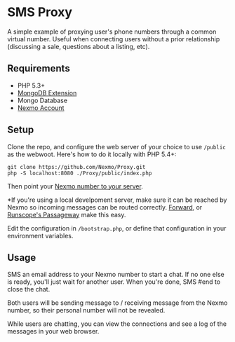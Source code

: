 # SMS Proxy

A simple example of proxying user's phone numbers through a common virtual number. Useful when connecting users without
a prior relationship (discussing a sale, questions about a listing, etc).

## Requirements

- PHP 5.3+
- [MongoDB Extension](http://php.net/manual/en/mongo.installation.php)
- Mongo Database
- [Nexmo Account](https://dashboard.nexmo.com/register)

## Setup

Clone the repo, and configure the web server of your choice to use `/public` as the webwoot. Here's how to do it locally
with PHP 5.4+:

    git clone https://github.com/Nexmo/Proxy.git
    php -S localhost:8080 ./Proxy/public/index.php

Then point your [Nexmo number to your server][3].

*If you're using a local develpoment server, make sure it can be reached by Nexmo so incoming messages can be routed
correctly. [Forward][1], or [Runscope's Passageway][2] make this easy.

Edit the configuration in `/bootstrap.php`, or define that configuration in your environment variables.

## Usage

SMS an email address to your Nexmo number to start a chat. If no one else is ready, you'll just wait for another user.
When you're done, SMS #end to close the chat.

Both users will be sending message to / receiving message from the Nexmo number, so their personal number will not be
revealed.

While users are chatting, you can view the connections and see a log of the messages in your web browser.


[1]: https://forwardhq.com/
[2]: https://www.runscope.com/docs/passageway
[3]: https://dashboard.nexmo.com/private/numbers